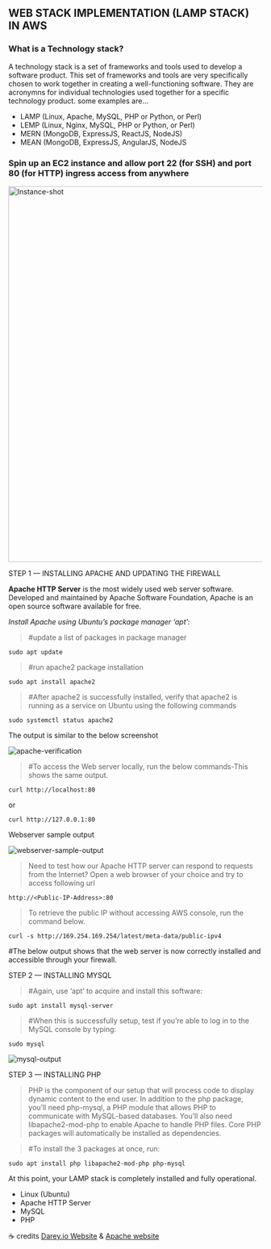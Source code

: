 ## WEB STACK IMPLEMENTATION (LAMP STACK) IN AWS

### What is a Technology stack?
A technology stack is a set of frameworks and tools used to develop a software product. This set of frameworks and tools are very specifically chosen to work together in creating a well-functioning software. They are acronymns for individual technologies used together for a specific technology product. some examples are…

- LAMP (Linux, Apache, MySQL, PHP or Python, or Perl)
- LEMP (Linux, Nginx, MySQL, PHP or Python, or Perl)
- MERN (MongoDB, ExpressJS, ReactJS, NodeJS)
- MEAN (MongoDB, ExpressJS, AngularJS, NodeJS

### Spin up an EC2 instance and allow port 22 (for SSH) and port 80 (for HTTP) ingress access from anywhere
<img width="745" alt="Instance-shot" src="https://user-images.githubusercontent.com/40571508/135457594-8972241d-73b4-4894-ae57-97649b0e6910.PNG">

STEP 1 — INSTALLING APACHE AND UPDATING THE FIREWALL

**Apache HTTP Server** is the most widely used web server software. Developed and maintained by Apache Software Foundation, Apache is an open source software available for free.

*Install Apache using Ubuntu’s package manager ‘apt’:*

>#update a list of packages in package manager

`sudo apt update`

>#run apache2 package installation

`sudo apt install apache2`

>#After apache2 is successfully installed, verify that apache2 is running as a service on Ubuntu using the following commands

`sudo systemctl status apache2`

The output is similar to the below screenshot

![apache-verification](https://user-images.githubusercontent.com/40571508/135532326-9e51a794-0b05-4c54-a1e5-90cb0d4465af.PNG)

>#To access the Web server locally, run the below commands-This shows the same output.

 `curl http://localhost:80`
 
or

 `curl http://127.0.0.1:80`
 
 Webserver sample output
 
 ![webserver-sample-output](https://user-images.githubusercontent.com/40571508/135535323-23e4dfe9-7a3b-4822-853d-04cdacab269b.PNG)
 
 >Need to test how our Apache HTTP server can respond to requests from the Internet?
 >Open a web browser of your choice and try to access following url
 
 `http://<Public-IP-Address>:80`
 
 >To retrieve the public IP without accessing AWS console, run the command below.
 
 `curl -s http://169.254.169.254/latest/meta-data/public-ipv4`
 
 #The below output shows that the web server is now correctly installed and accessible through your firewall.
 
 STEP 2 — INSTALLING MYSQL
 
 >#Again, use ‘apt’ to acquire and install this software:

 `sudo apt install mysql-server`
 
 >#When this is successfully setup, test if you’re able to log in to the MySQL console by typing:
 
 `sudo mysql`
 
 ![mysql-output](https://user-images.githubusercontent.com/40571508/135538204-484b3651-844e-47ec-a62e-d16b089206a1.PNG)
 
 STEP 3 — INSTALLING PHP
 
>PHP is the component of our setup that will process code to display dynamic content to the end user. In addition to the php package, you’ll need php-mysql, a PHP module that allows PHP to communicate with MySQL-based databases. You’ll also need libapache2-mod-php to enable Apache to handle PHP files. Core PHP packages will automatically be installed as dependencies.

>#To install the 3 packages at once, run:

`sudo apt install php libapache2-mod-php php-mysql`

At this point, your LAMP stack is completely installed and fully operational.

- Linux (Ubuntu)
- Apache HTTP Server
- MySQL
- PHP


 
 
 ☕ credits [Darey.io Website](https://www.darey.io/) & [Apache website](https://www.apache.org/)
